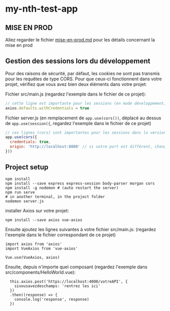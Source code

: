 # my-nth-test-app

## MISE EN PROD

Allez regarder le fichier [mise-en-prod.md](mise-en-prod.md) pour les détails concernant la mise en prod

## Gestion des sessions lors du développement

Pour des raisons de sécurité, par défaut, les cookies ne sont pas transmis pour les
requêtes de type CORS. Pour que ceux-ci fonctionnent dans votre projet, vérifiez que vous
avez bien deux éléments dans votre projet:

Fichier src/main.js (regardez l'exemple dans le fichier de ce projet):
```js
// cette ligne est importante pour les sessions (en mode développement)
axios.defaults.withCredentials = true
```

Fichier server.js (en remplacement de `app.use(cors())`, déplacé au dessus de
`app.use(session({`, regardez l'exemple dans le fichier de ce projet)
```js
// ces lignes (cors) sont importantes pour les sessions dans la version de développement
app.use(cors({
  credentials: true,
  origin: 'http://localhost:8080' // si votre port est différent, changez cette valeur !
}))
```

## Project setup
```
npm install
npm install --save express express-session body-parser morgan cors
npm install -g nodemon # (auto restart the server)
npm run serve
# in another terminal, in the project folder
nodemon server.js
```

installer Axios sur votre projet:
```
npm install --save axios vue-axios
```
Ensuite ajoutez les lignes suivantes à votre fichier src/main.js:
(regardez l'exemple dans le fichier correspondant de ce projet)
```
import axios from 'axios'
import VueAxios from 'vue-axios'

Vue.use(VueAxios, axios)
```

Ensuite, depuis n'importe quel composant (regardez l'exemple dans
src/components/HelloWorld.vue):
```
  this.axios.post('https://localhost:4000/votreAPI', {
    sivousavezdeschamps: 'rentrez les ici'
  })
  .then((response) => {
    console.log('response', response)
  })
```

